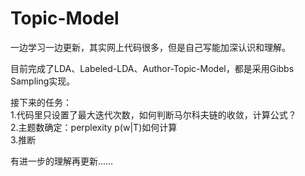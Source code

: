 # Topic-Model 
一边学习一边更新，其实网上代码很多，但是自己写能加深认识和理解。

目前完成了LDA、Labeled-LDA、Author-Topic-Model，都是采用Gibbs Sampling实现。

接下来的任务：</br>
1.代码里只设置了最大迭代次数，如何判断马尔科夫链的收敛，计算公式？</br>
2.主题数确定：perplexity p(w|T)如何计算</br>
3.推断</br>

有进一步的理解再更新……
